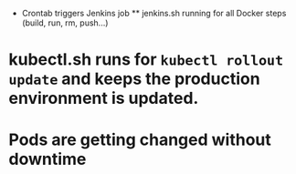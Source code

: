 * Crontab triggers Jenkins job
** jenkins.sh running for all Docker steps (build, run, rm, push...)
# kubectl.sh runs for ``kubectl rollout update`` and keeps the production environment is updated.
# Pods are getting changed without downtime
